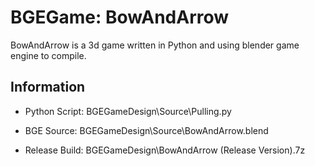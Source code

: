 # BGEGame: BowAndArrow

BowAndArrow is a 3d game written in Python and using blender game engine to compile.

## Information

* Python Script:    BGEGameDesign\Source\Pulling.py

* BGE Source:       BGEGameDesign\Source\BowAndArrow.blend

* Release Build:    BGEGameDesign\BowAndArrow (Release Version).7z
